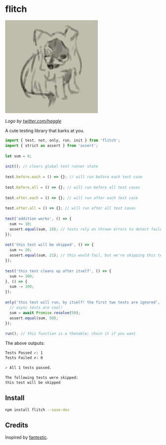 # flitch

![flitch](logo.jpg)

*Logo by [twitter.com/haggle](https://twitter.com/haggle)*

A cute testing library that barks at you.

```js
import { test, not, only, run, init } from 'flitch';
import { strict as assert } from 'assert';

let sum = 0;

init(); // clears global test runner state

test.before.each = () => {}; // will run before each test case

test.before.all = () => {}; // will run before all test cases

test.after.each = () => {}; // will run after each test case

test.after.all = () => {}; // will run after all test cases

test('addition works', () => {
  sum += 10;
  assert.equal(sum, 10); // tests rely on thrown errors to detect failures
});

not('this test will be skipped', () => {
  sum += 20;
  assert.equal(sum, 21); // this would fail, but we're skipping this test! *shrugs*
});

test('this test cleans up after itself', () => {
  sum += 100;
}, () => {
  sum -= 100;
});

only('this test will run, by itself! the first two tests are ignored', async () => {
  // async tests are cool!
  sum = await Promise.resolve(50);
  assert.equal(sum, 50);
});

run(); // this function is a thenable; chain it if you want
```

The above outputs:
```
Tests Passed ✓: 1
Tests Failed ✗: 0

✓ All 1 tests passed.

The following tests were skipped:
this test will be skipped
```

## Install

```bash
npm install flitch --save-dev
```

## Credits
Inspired by [fantestic](https://github.com/porsager/fantestic).